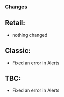 ### Changes ###

## Retail: ##
  * nothing changed


## Classic: ##
  * Fixed an error in Alerts


## TBC: ##
  * Fixed an error in Alerts
